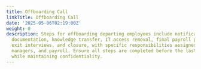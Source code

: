 ```yaml
---
title: Offboarding Call
linkTitle: Offboarding Call
date: '2025-05-06T02:19:00Z'
weight: 0
description: Steps for offboarding departing employees include notification of departure,
  documentation, knowledge transfer, IT access removal, final payroll processing,
  exit interviews, and closure, with specific responsibilities assigned to HR, IT,
  managers, and payroll. Ensure all steps are completed before the last working day
  while maintaining confidentiality.
---
```



<!-- Unsupported block type: table_of_contents -->

<!-- Unsupported block type: unsupported -->

